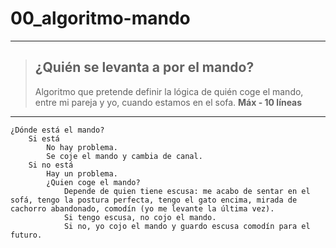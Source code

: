 # 00_algoritmo-mando  

---

>## ¿Quién se levanta a por el mando?
> 
> Algoritmo que pretende definir la lógica de quién coge el mando, entre mi pareja y yo, cuando estamos en el sofa. **Máx - 10 líneas**  

---

```
¿Dónde está el mando?
    Si está 
        No hay problema. 
        Se coje el mando y cambia de canal.
    Si no está
        Hay un problema.
        ¿Quien coge el mando? 
            Depende de quien tiene escusa: me acabo de sentar en el sofá, tengo la postura perfecta, tengo el gato encima, mirada de cachorro abandonado, comodín (yo me levante la última vez).
            Si tengo escusa, no cojo el mando. 
            Si no, yo cojo el mando y guardo escusa comodín para el futuro.        
```
